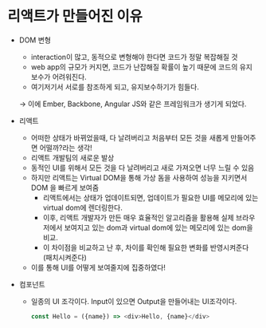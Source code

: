 # 리액트가 만들어진 이유

- DOM 변형
    - interaction이 많고, 동적으로 변형해야 한다면 코드가 정말 복잡해질 것
    - web app의 규모가 커지면, 코드가 난잡해질 확률이 높기 때문에 코드의 유지보수가 어려워진다.
    - 여기저기서 서로를 참조하게 되고, 유지보수하기가 힘들다.

    → 이에 Ember, Backbone, Angular JS와 같은 프레임워크가 생기게 되었다.

- 리액트
    - 어떠한 상태가 바뀌었을때, 다 날려버리고 처음부터 모든 것을 새롭게 만들어주면 어떨까?라는 생각!
    - 리액트 개발팀의 새로운 발상
    - 동적인 UI를 위해서 모든 것을 다 날려버리고 새로 가져오면 너무 느릴 수 있음
    - 하지만 리액트는 Virtual DOM을 통해 가상 돔을 사용하여 성능을 지키면서 DOM 을 빠르게 보여줌
        - 리액트에서는 상태가 업데이트되면, 업데이트가 필요한 UI를 메모리에 있는 virtual dom에 렌더링한다.
        - 이후, 리액트 개발자가 만든 매우 효율적인 알고리즘을 활용해 실제 브라우저에서 보여지고 있는 dom과 virtual dom에 있는 메모리에 있는 dom을 비교.
        - 이 차이점을 비교하고 난 후, 차이를 확인해 필요한 변화를 반영시켜준다 (패치시켜준다)
    - 이를 통해 UI를 어떻게 보여줄지에 집중하였다!
- 컴포넌트
    - 일종의 UI 조각이다. Input이 있으면 Output을 만들어내는 UI조각이다.

        ```javascript
        const Hello = ({name}) => <div>Hello, {name}</div>
        ```

